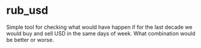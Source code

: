 # rub_usd
Simple tool for checking what would have happen if for the last decade we would buy and sell USD in the same days of week. What combination would be better or worse.
